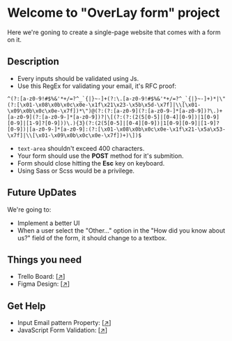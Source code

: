 # Welcome to "OverLay form" project

Here we're goning to create a single-page website that comes with a form on it.

## Description

 - Every inputs should be validated using Js.
 - Use this RegEx for validating your email, it's RFC proof:
 ```
^(?:[a-z0-9!#$%&'*+/=?^_`{|}~-]+(?:\.[a-z0-9!#$%&'*+/=?^_`{|}~-]+)*|\"(?:[\x01-\x08\x0b\x0c\x0e-\x1f\x21\x23-\x5b\x5d-\x7f]|\\[\x01-\x09\x0b\x0c\x0e-\x7f])*\")@(?:(?:[a-z0-9](?:[a-z0-9-]*[a-z0-9])?\.)+[a-z0-9](?:[a-z0-9-]*[a-z0-9])?|\[(?:(?:(2(5[0-5]|[0-4][0-9])|1[0-9][0-9]|[1-9]?[0-9]))\.){3}(?:(2(5[0-5]|[0-4][0-9])|1[0-9][0-9]|[1-9]?[0-9])|[a-z0-9-]*[a-z0-9]:(?:[\x01-\x08\x0b\x0c\x0e-\x1f\x21-\x5a\x53-\x7f]|\\[\x01-\x09\x0b\x0c\x0e-\x7f])+)\])$
```
 - `text-area` shouldn't exceed 400 characters.
 - Your form should use the **POST** method for it's submition.
 - Form should close hitting the **Esc** key on keyboard.
 - Using Sass or Scss would be a privilege.

## Future UpDates

We're going to:
 - Implement a better UI
 - When a user select the "Other..." option in the "How did you know about us?" field of the form, it should change to a textbox.



## Things you need

 - Trello Board: \[[↗](https://trello.com/b/9cZ6FU8Q/form)\]
 - Figma Design: \[[↗](https://www.figma.com/file/dJXtwV8A7vyD4E16QSZ4NE/overlay-form?node-id=0%3A1)\]

## Get Help

 - Input Email pattern Property: \[[↗](https://www.w3schools.com/jsref/prop_email_pattern.asp)\]
 - JavaScript Form Validation: \[[↗](https://www.w3schools.com/jsref/tryit.asp?filename=tryjsref_email_pattern)\]
